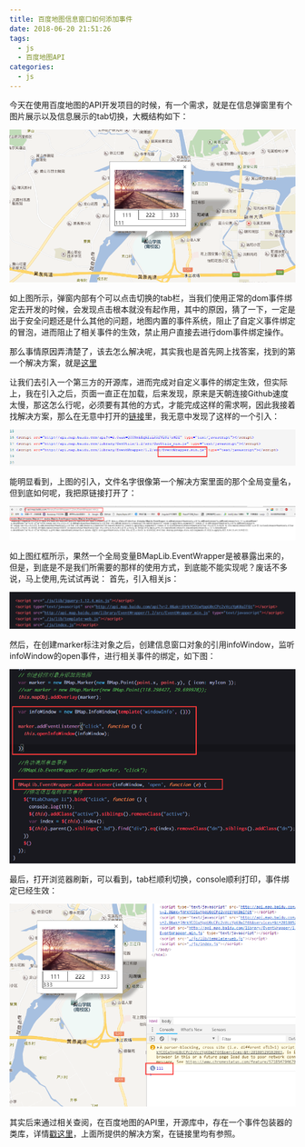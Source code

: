 ```yaml
---
title: 百度地图信息窗口如何添加事件
date: 2018-06-20 21:51:26
tags:
  - js 
  - 百度地图API
categories:
  - js
---
```



今天在使用百度地图的API开发项目的时候，有一个需求，就是在信息弹窗里有个图片展示以及信息展示的tab切换，大概结构如下：  

![](https://github.com/bettermu/blog-picture-store/blob/master/20180620/1.png?raw=true)

如上图所示，弹窗内部有个可以点击切换的tab栏，当我们使用正常的dom事件绑定去开发的时候，会发现点击根本就没有起作用，其中的原因，猜了一下，一定是出于安全问题还是什么其他的问题，地图内置的事件系统，阻止了自定义事件绑定的冒泡，进而阻止了相关事件的生效，禁止用户直接去进行dom事件绑定操作。

那么事情原因弄清楚了，该去怎么解决呢，其实我也是首先网上找答案，找到的第一个解决方案，就是[这里](https://blog.csdn.net/qq_23039185/article/details/53536705)

让我们去引入一个第三方的开源库，进而完成对自定义事件的绑定生效，但实际上，我在引入之后，页面一直正在加载，后来发现，原来是天朝连接Github速度太慢，那这怎么行呢，必须要有其他的方式，才能完成这样的需求啊，因此我接着找解决方案，那么在无意中打开的[链接](https://www.cnblogs.com/LYunF/p/3761008.html)里，我无意中发现了这样的一个引入：

![](https://github.com/bettermu/blog-picture-store/blob/master/20180620/2.png?raw=true)

能明显看到，上图的引入，文件名字很像第一个解决方案里面的那个全局变量名，但到底如何呢，我把原链接打开了：

![](https://github.com/bettermu/blog-picture-store/blob/master/20180620/3.png?raw=true)

如上图红框所示，果然一个全局变量BMapLib.EventWrapper是被暴露出来的，但是，到底是不是我们所需要的那样的使用方式，到底能不能实现呢？废话不多说，马上使用,先试试再说：
首先，引入相关js：

![](https://github.com/bettermu/blog-picture-store/blob/master/20180620/4.png?raw=true)

然后，在创建marker标注对象之后，创建信息窗口对象的引用infoWindow，监听infoWindow的open事件，进行相关事件的绑定，如下图：

![](https://github.com/bettermu/blog-picture-store/blob/master/20180620/5.png?raw=true)

最后，打开浏览器刷新，可以看到，tab栏顺利切换，console顺利打印，事件绑定已经生效：

![](https://github.com/bettermu/blog-picture-store/blob/master/20180620/6.png?raw=true)

其实后来通过相关查阅，在百度地图的API里，开源库中，存在一个事件包装器的类库，详情[戳这里](http://api.map.baidu.com/library/EventWrapper/1.2/docs/help.html)，上面所提供的解决方案，在链接里均有参照。

